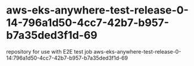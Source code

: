 # aws-eks-anywhere-test-release-0-14-796a1d50-4cc7-42b7-b957-b7a35ded3f1d-69
repository for use with E2E test job aws-eks-anywhere-test-release-0-14:796a1d50-4cc7-42b7-b957-b7a35ded3f1d-69
